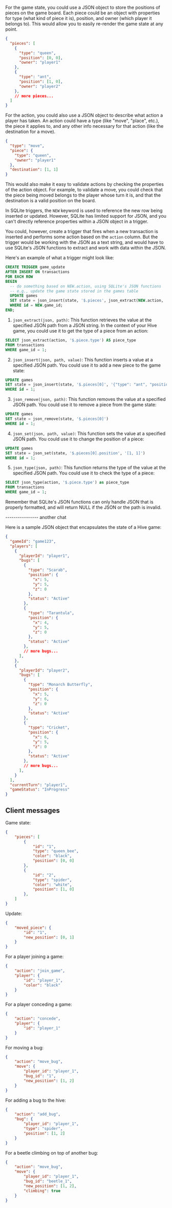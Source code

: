For the game state, you could use a JSON object to store the positions of
pieces on the game board. Each piece could be an object with properties for
type (what kind of piece it is), position, and owner (which player it belongs
to). This would allow you to easily re-render the game state at any point.

```json
{
  "pieces": [
    {
      "type": "queen",
      "position": [0, 0],
      "owner": "player1"
    },
    {
      "type": "ant",
      "position": [1, 0],
      "owner": "player2"
    },
    // more pieces...
  ]
}
```

For the action, you could also use a JSON object to describe what action
a player has taken. An action could have a type (like "move", "place", etc.),
the piece it applies to, and any other info necessary for that action (like the
destination for a move).

```json
{
  "type": "move",
  "piece": {
    "type": "queen",
    "owner": "player1"
  },
  "destination": [1, 1]
}
```

This would also make it easy to validate actions by checking the properties of
the action object. For example, to validate a move, you could check that the
piece being moved belongs to the player whose turn it is, and that the
destination is a valid position on the board.

In SQLite triggers, the `NEW` keyword is used to reference the new row being
inserted or updated. However, SQLite has limited support for JSON, and you
can't directly reference properties within a JSON object in a trigger.

You could, however, create a trigger that fires when a new transaction is
inserted and performs some action based on the `action` column. But the trigger
would be working with the JSON as a text string, and would have to use SQLite's
JSON functions to extract and work with data within the JSON.

Here's an example of what a trigger might look like:

```sql
CREATE TRIGGER game_update
AFTER INSERT ON transactions
FOR EACH ROW
BEGIN
  -- do something based on NEW.action, using SQLite's JSON functions
  -- e.g., update the game state stored in the games table
  UPDATE games
  SET state = json_insert(state, '$.pieces', json_extract(NEW.action, '$.piece'))
  WHERE id = NEW.game_id;
END;
```

1. `json_extract(json, path)`: This function retrieves the value at the
   specified JSON path from a JSON string. In the context of your Hive game,
   you could use it to get the type of a piece from an action:

```sql
SELECT json_extract(action, '$.piece.type') AS piece_type
FROM transactions
WHERE game_id = 1;
```

2. `json_insert(json, path, value)`: This function inserts a value at
   a specified JSON path. You could use it to add a new piece to the game
   state:

```sql
UPDATE games
SET state = json_insert(state, '$.pieces[0]', '{"type": "ant", "position": [0, 0], "owner": "player1"}')
WHERE id = 1;
```

3. `json_remove(json, path)`: This function removes the value at a specified
   JSON path. You could use it to remove a piece from the game state:

```sql
UPDATE games
SET state = json_remove(state, '$.pieces[0]')
WHERE id = 1;
```

4. `json_set(json, path, value)`: This function sets the value at a specified
   JSON path. You could use it to change the position of a piece:

```sql
UPDATE games
SET state = json_set(state, '$.pieces[0].position', '[1, 1]')
WHERE id = 1;
```

5. `json_type(json, path)`: This function returns the type of the value at the
   specified JSON path. You could use it to check the type of a piece:

```sql
SELECT json_type(action, '$.piece.type') as piece_type
FROM transactions
WHERE game_id = 1;
```

Remember that SQLite's JSON functions can only handle JSON that is properly
formatted, and will return NULL if the JSON or the path is invalid.

---------------- another chat

Here is a sample JSON object that encapsulates the state of a Hive game:

```json
{
  "gameId": "game123",
  "players": [
    {
      "playerId": "player1",
      "bugs": [
        {
          "type": "Scarab",
          "position": {
            "x": 5,
            "y": 5,
            "z": 0
          },
          "status": "Active"
        },
        {
          "type": "Tarantula",
          "position": {
            "x": 4,
            "y": 5,
            "z": 0
          },
          "status": "Active"
        },
        // more bugs...
      ],
    },
    {
      "playerId": "player2",
      "bugs": [
        {
          "type": "Monarch Butterfly",
          "position": {
            "x": 5,
            "y": 6,
            "z": 0
          },
          "status": "Active"
        },
        {
          "type": "Cricket",
          "position": {
            "x": 6,
            "y": 5,
            "z": 0
          },
          "status": "Active"
        },
        // more bugs...
      ],
    }
  ],
  "currentTurn": "player1",
  "gameStatus": "InProgress"
}
```

## Client messages

Game state:

```json
{
    "pieces": [
        {
            "id": "1",
            "type": "queen_bee",
            "color": "black",
            "position": [0, 0]
        },
        {
            "id": "2",
            "type": "spider",
            "color": "white",
            "position": [1, 0]
        },
    ]
}
```

Update:

```json
{
    "moved_piece": {
        "id": "1",
        "new_position": [0, 1]
    }
}
```

For a player joining a game:

```json
{
    "action": "join_game",
    "player": {
        "id": "player_1",
        "color": "black"
    }
}
```

For a player conceding a game:

```json
{
    "action": "concede",
    "player": {
        "id": "player_1"
    }
}
```

For moving a bug:

```json
{
    "action": "move_bug",
    "move": {
        "player_id": "player_1",
        "bug_id": "1",
        "new_position": [1, 2]
    }
}
```

For adding a bug to the hive:

```json
{
    "action": "add_bug",
    "bug": {
        "player_id": "player_1",
        "type": "spider",
        "position": [1, 2]
    }
}
```

For a beetle climbing on top of another bug:

```json
{
    "action": "move_bug",
    "move": {
        "player_id": "player_1",
        "bug_id": "beetle_1",
        "new_position": [1, 2],
        "climbing": true
    }
}
```
